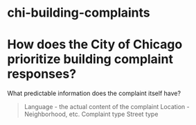 # chi-building-complaints

# How does the City of Chicago prioritize building complaint responses?

What predictable information does the complaint itself have?

> Language - the actual content of the complaint
> Location - Neighborhood, etc.
> Complaint type
> Street type
